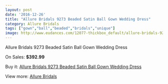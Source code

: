 ```yaml
---
layout: post
date: '2016-12-26'
title: "Allure Bridals 9273 Beaded Satin Ball Gown Wedding Dress"
category: Allure Bridals
tags: ["gown","ball","beaded","bridals","unique"]
image: http://www.eudances.com/12077-thickbox_default/allure-bridals-9273-beaded-satin-ball-gown-wedding-dress.jpg
---
```

Allure Bridals 9273 Beaded Satin Ball Gown Wedding Dress

On Sales: **$392.99**
<a href="https://www.eudances.com/en/allure-bridals/3772-allure-bridals-9273-beaded-satin-ball-gown-wedding-dress.html"><amp-img layout="responsive" width="600" height="600" src="//www.eudances.com/12077-thickbox_default/allure-bridals-9273-beaded-satin-ball-gown-wedding-dress.jpg" alt="Allure Bridals 9273 Beaded Satin Ball Gown Wedding Dress 0" /></a>
<a href="https://www.eudances.com/en/allure-bridals/3772-allure-bridals-9273-beaded-satin-ball-gown-wedding-dress.html"><amp-img layout="responsive" width="600" height="600" src="//www.eudances.com/12078-thickbox_default/allure-bridals-9273-beaded-satin-ball-gown-wedding-dress.jpg" alt="Allure Bridals 9273 Beaded Satin Ball Gown Wedding Dress 1" /></a>
<a href="https://www.eudances.com/en/allure-bridals/3772-allure-bridals-9273-beaded-satin-ball-gown-wedding-dress.html"><amp-img layout="responsive" width="600" height="600" src="//www.eudances.com/12079-thickbox_default/allure-bridals-9273-beaded-satin-ball-gown-wedding-dress.jpg" alt="Allure Bridals 9273 Beaded Satin Ball Gown Wedding Dress 2" /></a>
<a href="https://www.eudances.com/en/allure-bridals/3772-allure-bridals-9273-beaded-satin-ball-gown-wedding-dress.html"><amp-img layout="responsive" width="600" height="600" src="//www.eudances.com/12080-thickbox_default/allure-bridals-9273-beaded-satin-ball-gown-wedding-dress.jpg" alt="Allure Bridals 9273 Beaded Satin Ball Gown Wedding Dress 3" /></a>

Buy it: [Allure Bridals 9273 Beaded Satin Ball Gown Wedding Dress](https://www.eudances.com/en/allure-bridals/3772-allure-bridals-9273-beaded-satin-ball-gown-wedding-dress.html "Allure Bridals 9273 Beaded Satin Ball Gown Wedding Dress")

View more: [Allure Bridals](https://www.eudances.com/en/2-allure-bridals "Allure Bridals")